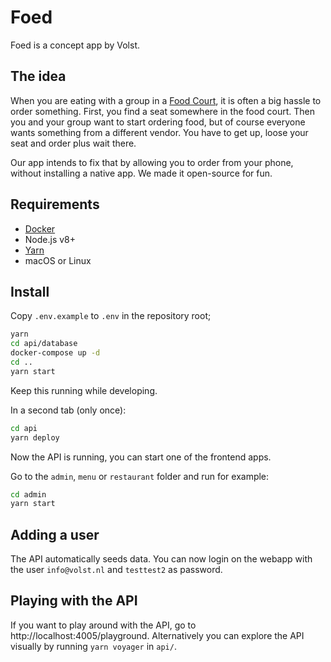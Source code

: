 # Foed

Foed is a concept app by Volst.

## The idea

When you are eating with a group in a [Food Court](https://en.wikipedia.org/wiki/Food_court), it is often a big hassle to order something. First, you find a seat somewhere in the food court. Then you and your group want to start ordering food, but of course everyone wants something from a different vendor. You have to get up, loose your seat and order plus wait there.

Our app intends to fix that by allowing you to order from your phone, without installing a native app. We made it open-source for fun.

## Requirements

- [Docker](https://docs.docker.com/docker-for-mac/install/)
- Node.js v8+
- [Yarn](https://yarnpkg.com/en/)
- macOS or Linux

## Install

Copy `.env.example` to `.env` in the repository root;

```bash
yarn
cd api/database
docker-compose up -d
cd ..
yarn start
```

Keep this running while developing.

In a second tab (only once):

```bash
cd api
yarn deploy
```

Now the API is running, you can start one of the frontend apps.

Go to the `admin`, `menu` or `restaurant` folder and run for example:

```bash
cd admin
yarn start
```


## Adding a user

The API automatically seeds data. You can now login on the webapp with the user `info@volst.nl` and `testtest2` as password.

## Playing with the API

If you want to play around with the API, go to http://localhost:4005/playground. Alternatively you can explore the API visually by running `yarn voyager` in `api/`.
